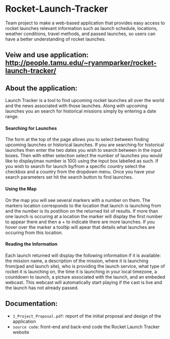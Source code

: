 # Rocket-Launch-Tracker
Team project to make a web-based application that provides easy access to rocket launches relevant information such as launch schedule, locations, weather conditions, travel methods, and passed launches, so users can have a better understanding of rocket launches. 

 ## Veiw and use application: http://people.tamu.edu/~ryanmparker/rocket-launch-tracker/

## About the application:
Launch Tracker is a tool to find upcoming rocket launches all over the world and the news associated with those launches. Along with upcoming launches you an search for historical missions simply by entering a date range.

#### Searching for Launches
The form at the top of the page allows you to select between finding upcoming launches or historical launches. If you are searching for historical launches then enter the two dates you wish to search between in the input boxes. Then with either selection select the number of launches you would like to display(max number is 100) using the input box labelled as such. If you wish to search for launch by/from a specific country select the checkbox and a country from the dropdown menu. Once you have your search parameters set hit the search button to find launches.

#### Using the Map
On the map you will see several markers with a number on them. The markers location corresponds to the location that launch is launching from and the number is its postition on the returned list of results. If more than one launch is occuring at a location the marker will display the first number to appear there and then a + to indicate there are more launches. If you hover over the marker a tooltip will apear that details what launches are occuring from this location.

#### Reading the Information
Each launch returned will display the following information if it is available: the mission name, a description of the mission, where it is launching from(pad and launch site), who is providing the launch service, what type of rocket it is launching on, the time it is launching in your local timezone, a countdown to launch, a picture associated with the launch, and an embeded webcast. This webcast will automatically start playing if the cast is live and the launch has not already passed.

## Documentation:
- `1_Project_Proposal.pdf`: report of the initial proposal and design of the application
- `source code`: front-end and back-end code the Rocket Launch Tracker website
